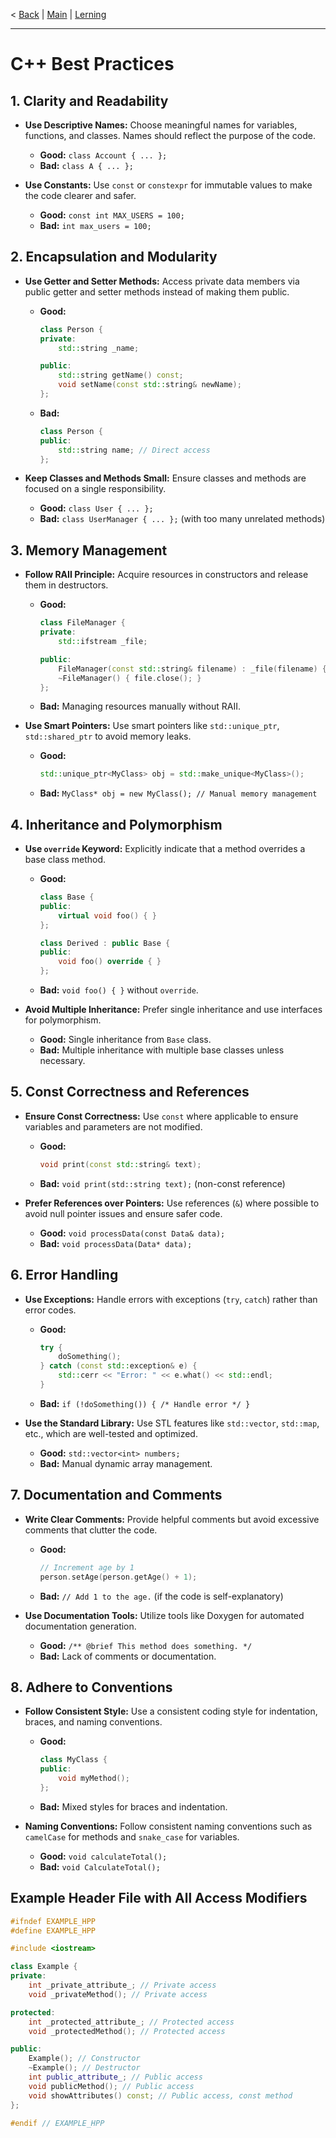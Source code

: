< [Back](cpp_rules_picine.md) | [Main](/) | [Lerning](../Lerning/cpp01_00_lerning.md)

---

# C++ Best Practices

## 1. Clarity and Readability

- **Use Descriptive Names:** Choose meaningful names for variables, functions, and classes. Names should reflect the purpose of the code.
  - **Good:** `class Account { ... };`
  - **Bad:** `class A { ... };`

- **Use Constants:** Use `const` or `constexpr` for immutable values to make the code clearer and safer.
  - **Good:** `const int MAX_USERS = 100;`
  - **Bad:** `int max_users = 100;`

## 2. Encapsulation and Modularity

- **Use Getter and Setter Methods:** Access private data members via public getter and setter methods instead of making them public.
  - **Good:** 
    ```cpp
    class Person {
    private:
        std::string _name;

    public:
        std::string getName() const;
        void setName(const std::string& newName);
    };
    ```
  - **Bad:** 
    ```cpp
    class Person {
    public:
        std::string name; // Direct access
    };
    ```

- **Keep Classes and Methods Small:** Ensure classes and methods are focused on a single responsibility.
  - **Good:** `class User { ... };`
  - **Bad:** `class UserManager { ... };` (with too many unrelated methods)

## 3. Memory Management

- **Follow RAII Principle:** Acquire resources in constructors and release them in destructors.
  - **Good:** 
    ```cpp
    class FileManager {
    private:
        std::ifstream _file;

    public:
        FileManager(const std::string& filename) : _file(filename) {}
        ~FileManager() { file.close(); }
    };
    ```
  - **Bad:** Managing resources manually without RAII.

- **Use Smart Pointers:** Use smart pointers like `std::unique_ptr`, `std::shared_ptr` to avoid memory leaks.
  - **Good:** 
    ```cpp
    std::unique_ptr<MyClass> obj = std::make_unique<MyClass>();
    ```
  - **Bad:** `MyClass* obj = new MyClass(); // Manual memory management`
  
## 4. Inheritance and Polymorphism

- **Use `override` Keyword:** Explicitly indicate that a method overrides a base class method.
  - **Good:** 
    ```cpp
    class Base {
    public:
        virtual void foo() { }
    };

    class Derived : public Base {
    public:
        void foo() override { }
    };
    ```
  - **Bad:** `void foo() { }` without `override`.

- **Avoid Multiple Inheritance:** Prefer single inheritance and use interfaces for polymorphism.
  - **Good:** Single inheritance from `Base` class.
  - **Bad:** Multiple inheritance with multiple base classes unless necessary.

## 5. Const Correctness and References

- **Ensure Const Correctness:** Use `const` where applicable to ensure variables and parameters are not modified.
  - **Good:** 
    ```cpp
    void print(const std::string& text);
    ```
  - **Bad:** `void print(std::string text);` (non-const reference)

- **Prefer References over Pointers:** Use references (`&`) where possible to avoid null pointer issues and ensure safer code.
  - **Good:** `void processData(const Data& data);`
  - **Bad:** `void processData(Data* data);`

## 6. Error Handling

- **Use Exceptions:** Handle errors with exceptions (`try`, `catch`) rather than error codes.
  - **Good:** 
    ```cpp
    try {
        doSomething();
    } catch (const std::exception& e) {
        std::cerr << "Error: " << e.what() << std::endl;
    }
    ```
  - **Bad:** `if (!doSomething()) { /* Handle error */ }`

- **Use the Standard Library:** Use STL features like `std::vector`, `std::map`, etc., which are well-tested and optimized.
  - **Good:** `std::vector<int> numbers;`
  - **Bad:** Manual dynamic array management.

## 7. Documentation and Comments

- **Write Clear Comments:** Provide helpful comments but avoid excessive comments that clutter the code.
  - **Good:** 
    ```cpp
    // Increment age by 1
    person.setAge(person.getAge() + 1);
    ```
  - **Bad:** `// Add 1 to the age.` (if the code is self-explanatory)

- **Use Documentation Tools:** Utilize tools like Doxygen for automated documentation generation.
  - **Good:** `/** @brief This method does something. */`
  - **Bad:** Lack of comments or documentation.

## 8. Adhere to Conventions

- **Follow Consistent Style:** Use a consistent coding style for indentation, braces, and naming conventions.
  - **Good:** 
    ```cpp
    class MyClass {
    public:
        void myMethod();
    };
    ```
  - **Bad:** Mixed styles for braces and indentation.

- **Naming Conventions:** Follow consistent naming conventions such as `camelCase` for methods and `snake_case` for variables.
  - **Good:** `void calculateTotal();`
  - **Bad:** `void CalculateTotal();`

## Example Header File with All Access Modifiers

```cpp
#ifndef EXAMPLE_HPP
#define EXAMPLE_HPP

#include <iostream>

class Example {
private:
    int _private_attribute_; // Private access
    void _privateMethod(); // Private access

protected:
    int _protected_attribute_; // Protected access
    void _protectedMethod(); // Protected access

public:
    Example(); // Constructor
    ~Example(); // Destructor
    int public_attribute_; // Public access
    void publicMethod(); // Public access
    void showAttributes() const; // Public access, const method
};

#endif // EXAMPLE_HPP
```
